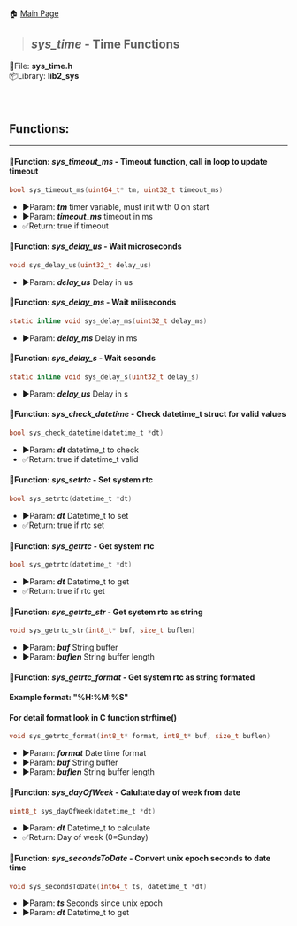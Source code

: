 🏠 [Main Page](../README.md) <br>
>##  ***sys_time*** - Time Functions
💾File: **sys_time.h** <br>
📦Library: **lib2_sys** <br>
######  <br>
## **Functions:** <br>
--- 
#### 💠Function:  ***sys_timeout_ms*** - Timeout function, call in loop to update timeout
```c 
bool sys_timeout_ms(uint64_t* tm, uint32_t timeout_ms)
```
- ▶️Param:  ***tm*** timer variable, must init with 0 on start <br>
- ▶️Param:  ***timeout_ms*** timeout in ms <br>
- ✅Return: true if timeout <br>

#### 💠Function:  ***sys_delay_us*** - Wait microseconds
```c 
void sys_delay_us(uint32_t delay_us)
```
- ▶️Param:  ***delay_us*** Delay in us <br>

#### 💠Function:  ***sys_delay_ms*** - Wait miliseconds
```c 
static inline void sys_delay_ms(uint32_t delay_ms)
```
- ▶️Param:  ***delay_ms*** Delay in ms <br>

#### 💠Function:  ***sys_delay_s*** - Wait seconds
```c 
static inline void sys_delay_s(uint32_t delay_s)
```
- ▶️Param:  ***delay_us*** Delay in s <br>

#### 💠Function:  ***sys_check_datetime*** - Check datetime_t struct for valid values
```c 
bool sys_check_datetime(datetime_t *dt)
```
- ▶️Param:  ***dt*** datetime_t to check <br>
- ✅Return: true if datetime_t valid <br>

#### 💠Function:  ***sys_setrtc*** - Set system rtc
```c 
bool sys_setrtc(datetime_t *dt)
```
- ▶️Param:  ***dt*** Datetime_t to set <br>
- ✅Return: true if rtc set <br>

#### 💠Function:  ***sys_getrtc*** - Get system rtc
```c 
bool sys_getrtc(datetime_t *dt)
```
- ▶️Param:  ***dt*** Datetime_t to get <br>
- ✅Return: true if rtc get <br>

#### 💠Function:  ***sys_getrtc_str*** - Get system rtc as string
```c 
void sys_getrtc_str(int8_t* buf, size_t buflen)
```
- ▶️Param:  ***buf*** String buffer <br>
- ▶️Param:  ***buflen*** String buffer length <br>

#### 💠Function:  ***sys_getrtc_format*** - Get system rtc as string formated
#### Example format: "%H:%M:%S"
#### For detail format look in C function strftime()
```c 
void sys_getrtc_format(int8_t* format, int8_t* buf, size_t buflen)
```
- ▶️Param:  ***format*** Date time format <br>
- ▶️Param:  ***buf*** String buffer <br>
- ▶️Param:  ***buflen*** String buffer length <br>

#### 💠Function:  ***sys_dayOfWeek*** - Calultate day of week from date
```c 
uint8_t sys_dayOfWeek(datetime_t *dt)
```
- ▶️Param:  ***dt*** Datetime_t to calculate <br>
- ✅Return: Day of week (0=Sunday) <br>

#### 💠Function:  ***sys_secondsToDate*** - Convert unix epoch seconds to date time
```c 
void sys_secondsToDate(int64_t ts, datetime_t *dt)
```
- ▶️Param:  ***ts*** Seconds since unix epoch <br>
- ▶️Param:  ***dt*** Datetime_t to get <br>


